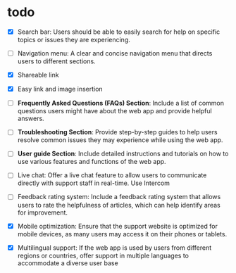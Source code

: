 # todo

- [x] Search bar: Users should be able to easily search for help on specific topics or issues they are experiencing.
- [ ] Navigation menu: A clear and concise navigation menu that directs users to different sections.
- [x] Shareable link
- [x] Easy link and image insertion

- [ ] **Frequently Asked Questions (FAQs) Section**: Include a list of common questions users might have about the web app and provide helpful answers.
- [ ] **Troubleshooting Section**: Provide step-by-step guides to help users resolve common issues they may experience while using the web app.
- [ ] **User guide Section**: Include detailed instructions and tutorials on how to use various features and functions of the web app.

- [ ] Live chat: Offer a live chat feature to allow users to communicate directly with support staff in real-time. Use Intercom
- [ ] Feedback rating system: Include a feedback rating system that allows users to rate the helpfulness of articles, which can help identify areas for improvement.
- [x] Mobile optimization: Ensure that the support website is optimized for mobile devices, as many users may access it on their phones or tablets.
- [x] Multilingual support: If the web app is used by users from different regions or countries, offer support in multiple languages to accommodate a diverse user base
